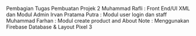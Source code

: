 Pembagian Tugas Pembuatan Projek 2
Muhammad Rafli : Front End/UI XML dan Modul Admin
Irvan Pratama Putra : Modul user login dan staff
Muhammad Farhan : Modul create product and About
Note : Menggunakan Firebase Database & Layout Pixel 3
